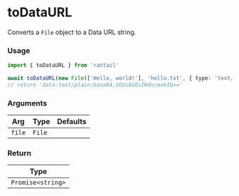 # toDataURL

Converts a `File` object to a Data URL string.

### Usage

```ts
import { toDataURL } from 'rattail'

await toDataURL(new File(['Hello, world!'], 'hello.txt', { type: 'text/plain' }))
// return 'data:text/plain;base64,SGVsbG8sIHdvcmxkIQ=='
```

### Arguments

| Arg    | Type   | Defaults |
| ------ | ------ | -------- |
| `file` | `File` |          |

### Return

| Type              |
| ----------------- |
| `Promise<string>` |
